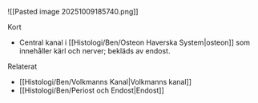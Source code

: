![[Pasted image 20251009185740.png]]

Kort
- Central kanal i [[Histologi/Ben/Osteon Haverska System|osteon]] som innehåller kärl och nerver; bekläds av endost.

Relaterat
- [[Histologi/Ben/Volkmanns Kanal|Volkmanns kanal]]
- [[Histologi/Ben/Periost och Endost|Endost]]

